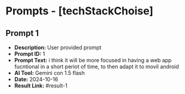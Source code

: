 # Prompts - [techStackChoise]

## Prompt 1
* **Description:** User provided prompt
* **Prompt ID:** 1
* **Prompt Text:** i think it will be more focused in having a web app fucntional in a short periot of time, to then adapt it to movil android
* **AI Tool:** Gemini con 1.5 flash
* **Date:** 2024-10-16
* **Result Link:** #result-1

